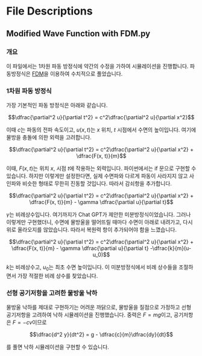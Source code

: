 # File Descriptions

## Modified Wave Function with FDM.py

### 개요
이 파일에서는 1차원 파동 방정식에 약간의 수정을 가하여 시뮬레이션을 진행합니다. 파동방정식은 [FDM](https://en.wikipedia.org/wiki/Finite_difference_method)을 이용하여 수치적으로 풀었습니다.

### 1차원 파동 방정식
가장 기본적인 파동 방정식은 아래와 같습니다.

$$\dfrac{\partial^2 u}{\partial t^2} = c^2\dfrac{\partial^2 u}{\partial x^2}$$

이때 $c$는 파동의 전파 속도이고, $u(x, t)$는 $x$ 위치, $t$ 시점에서 수면의 높이입니다. 여기에 물방을 충돌에 의한 외력을 고려합니다.

$$\dfrac{\partial^2 u}{\partial t^2} = c^2\dfrac{\partial^2 u}{\partial x^2} + \dfrac{F(x, t)}{m}$$

이때, $F(x, t)$는 위치 $x$, 시점 $t$에 작용하는 외력입니다. 파이썬에서는 if 문으로 구현할 수 있습니다. 하지만 이렇게만 설정한다면, 실제 수면파와 다르게 파동이 사라지지 않고 사인파와 비슷한 형태로 무한히 진동할 것입니다. 따라서 감쇠항을 추가합니다.

$$\dfrac{\partial^2 u}{\partial t^2} = c^2\dfrac{\partial^2 u}{\partial x^2} + \dfrac{F(x, t)}{m} - \gamma \dfrac{\partial u}{\partial t}$$

$\gamma$는 비례상수입니다. 여기까지가 Chat GPT가 제안한 미분방정식이었습니다. 그러나 이렇게만 구현했더니, 수면에 물방울을 떨어뜨릴 때마다 수면이 아래로 내려가고, 다시 위로 올라오지를 않았습니다. 따라서 복원력 항이 추가되어야 함을 느꼈습니다.

$$\dfrac{\partial^2 u}{\partial t^2} = c^2\dfrac{\partial^2 u}{\partial x^2} + \dfrac{F(x, t)}{m} - \gamma \dfrac{\partial u}{\partial t} -\dfrac{k}{m}(u-u_0)$$

$k$는 비례상수고, $u_0$는 최초 수면 높이입니다. 이 미분방정식에서 비례 상수들을 조절하면서 가장 적절한 비례 상수를 찾았습니다.

### 선형 공기저항을 고려한 물방울 낙하
물방울 낙하를 제대로 구현하기는 어려운 까닭으로, 물방울을 질점으로 가정하고 선형 공기저항을 고려하여 낙하 시뮬레이션을 진행했습니다. 중력은 $F=mg$이고, 공기저항은 $F=-cv$이므로

$$\dfrac{d^2 y}{dt^2} = g - \dfrac{c}{m}\dfrac{dy}{dt}$$

를 풀면 낙하 시뮬레이션을 구현할 수 있습니다.
